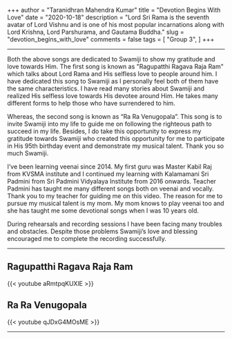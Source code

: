 +++
author = "Taranidhran Mahendra Kumar"
title = "Devotion Begins With Love"
date = "2020-10-18"
description = "Lord Sri Rama is the seventh avatar of Lord Vishnu and is one of his most popular incarnations along with Lord Krishna, Lord Parshurama, and Gautama Buddha."
slug = "devotion_begins_with_love"
comments = false
tags = [
    "Group 3",
]
+++

---

Both the above songs are dedicated to Swamiji to show my gratitude and love towards Him. The first song is known as "Ragupatthi Ragava Raja Ram"  which talks about Lord Rama and His selfless love to people around him. I have dedicated this song to Swamiji as I personally feel both of them have the same characteristics. I have read many stories about Swamiji and realized His selfless love towards His devotee around Him. He takes many different forms to help those who have surrendered to him.

Whereas, the second song is known as “Ra Ra Venugopala”. This song is to invite Swamiji into my life to guide me on following the righteous path to succeed in my life. Besides, I do take this opportunity to express my gratitude towards Swamiji who created this opportunity for me to participate in His 95th birthday event and demonstrate my musical talent. Thank you so much Swamiji.

I’ve been learning veenai since 2014. My first guru was Master Kabil Raj from KVSMA institute and I continued my learning with Kalamamani Sri Padmini from Sri Padmini Vidyalaya Institute from 2016 onwards. Teacher Padmini has taught me many different songs both on veenai and vocally. Thank you to my teacher for guiding me on this video. The reason for me to pursue my musical talent is my mom. My mom knows to play veenai too and she has taught me some devotional songs when I was 10 years old.

During rehearsals and recording sessions I have been facing many troubles and obstacles. Despite those problems Swamiji’s love and blessing encouraged me to complete the recording successfully.

---

## Ragupatthi Ragava Raja Ram

{{< youtube aRmtpqKUXlE >}}

## Ra Ra Venugopala

{{< youtube qJDxG4MOsME >}}

---
